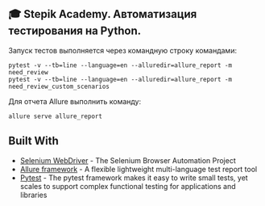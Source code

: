 ## :mortar_board: Stepik Academy. Автоматизация тестирования на Python.

Запуск тестов выполняется через командную строку командами:
```
pytest -v --tb=line --language=en --alluredir=allure_report -m need_review
pytest -v --tb=line --language=en --alluredir=allure_report -m need_review_custom_scenarios
```
Для отчета Allure выполнить команду:
```
allure serve allure_report
```

## Built With
* [Selenium WebDriver](https://www.selenium.dev/documentation/en/webdriver/) -  The Selenium Browser Automation Project
* [Allure framework](https://github.com/allure-framework) - A flexible lightweight multi-language test report tool
* [Pytest](https://docs.pytest.org/en/stable/) - The pytest framework makes it easy to write small tests, yet scales to support complex functional testing for applications and libraries
